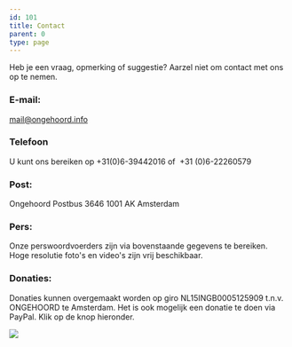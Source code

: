 ```yaml
---
id: 101
title: Contact
parent: 0
type: page
---
```

Heb je een vraag, opmerking of suggestie? Aarzel niet om contact met ons op te nemen.

### E-mail:

[mail@ongehoord.info](mailto:mail@ongehoord.info)

### Telefoon

U kunt ons bereiken op +31(0)6-39442016 of  +31 (0)6-22260579

### Post:

Ongehoord Postbus 3646 1001 AK Amsterdam

### Pers:

Onze perswoordvoerders zijn via bovenstaande gegevens te bereiken. Hoge resolutie foto's en video's zijn vrij beschikbaar.

### Donaties:

Donaties kunnen overgemaakt worden op giro NL15INGB0005125909 t.n.v. ONGEHOORD te Amsterdam. Het is ook mogelijk een donatie te doen via PayPal. Klik op de knop hieronder.

  ![](https://www.paypalobjects.com/nl_NL/i/scr/pixel.gif)